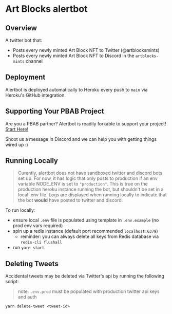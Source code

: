 # Art Blocks alertbot

## Overview

A twitter bot that:

- Posts every newly minted Art Block NFT to Twitter (@artblocksmints)
- Posts every newly minted Art Block NFT to Discord in the `artblocks-mints` channel

## Deployment

Alertbot is deployed automatically to Heroku every push to `main` via Heroku's GitHub integration.

## Supporting Your PBAB Project

Are you a PBAB partner? Alertbot is readily forkable to support your project! [Start Here!](https://github.com/ArtBlocks/alertbot/blob/pbab-readme/PBAB-QUICK-START.md)

Shoot us a message in Discord and we can help you with getting things wired up :)

## Running Locally

>Curently, alertbot does not have sandboxed twitter and discord bots set up. For now, it has logic that only posts to production if an env variable NODE_ENV is set to `"production"`. This is true on the production heroku instance running the bot, but shouldn't be set in a local .env file. Logs are displayed when running locally to indicate that the bot **would** have posted to twitter and discord.

To run locally:
- ensure local `.env` file is populated using template in `.env.example` (no prod env vars required)
- spin up a redis instance (default port recommended `localhost:6379`)
  - reminder: you can always delete all keys from Redis database via `redis-cli flushall`
- run `yarn start`

## Deleting Tweets
Accidental tweets may be deleted via Twitter's api by running the following script:
>note: `.env.prod` must be populated with production twitter api keys and auth
```
yarn delete-tweet <tweet-id>
```

